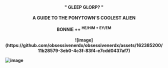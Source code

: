 <p align="center">
<b>" GLEEP GLORP? "<b/> <br><br> <b>A GUIDE TO THE PONYTOWN'S COOLEST ALIEN<b/> <br><br>
BONNIE ++ <sup>HE/HIM +	EY/EM</sup> <br><br> ![image](https://github.com/obsessivenerdx/obsessivenerdx/assets/162385200/11b28579-3eb0-4c3f-83f4-e7cdd0437af7)
 </p>

 ![image](https://github.com/obsessivenerdx/obsessivenerdx/assets/162385200/11b28579-3eb0-4c3f-83f4-e7cdd0437af7)

